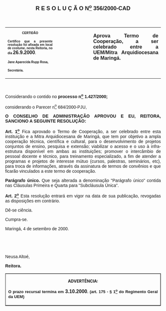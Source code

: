 <BODY>

<B><FONT FACE="Arial" SIZE=4><P ALIGN="CENTER"><A NAME="_Toc445798786"></P>
<P ALIGN="CENTER">R E S O L U &Ccedil; &Atilde; O  N<U><SUP>o</U></SUP>  356/2000-CAD</P>
</B></FONT><FONT FACE="Arial"><P ALIGN="JUSTIFY"></P>
<P ALIGN="JUSTIFY">&nbsp;</P></FONT>
<TABLE CELLSPACING=0 BORDER=0 CELLPADDING=7 WIDTH=621>
<TR><TD WIDTH="32%" VALIGN="TOP">
<B><FONT FACE="Arial" SIZE=1><P ALIGN="CENTER">CERTID&Atilde;O</P>
<P ALIGN="JUSTIFY">   Certifico que a presente resolu&ccedil;&atilde;o foi afixada em local de costume, nesta Reitoria, no dia </FONT><FONT FACE="Arial">26.9.2000</FONT><FONT FACE="Arial" SIZE=1>.</P>
<P ALIGN="JUSTIFY"></P>
<P ALIGN="JUSTIFY">Jane Aparecida Rupp Rosa,</P>
<P ALIGN="JUSTIFY">Secret&aacute;ria.</B></FONT></TD>
<TD WIDTH="23%" VALIGN="TOP">&nbsp;</TD>
<TD WIDTH="46%" VALIGN="TOP">
<B><FONT FACE="Arial"><P ALIGN="JUSTIFY">Aprova Termo de Coopera&ccedil;&atilde;o, a ser celebrado entre a UEM/Mitra Arquidiocesana de Maring&aacute;.</B></FONT></TD>
</TR>
</TABLE>

<FONT FACE="Arial"><P ALIGN="JUSTIFY"></P>
<P ALIGN="JUSTIFY">&nbsp;</P>
<P ALIGN="JUSTIFY">&#9;Considerando o contido no <B>processo n<U><SUP>o</U></SUP> 1.427/2000;</P>
</B><P ALIGN="JUSTIFY">&#9;considerando o Parecer n<U><SUP>o</U></SUP> 684/2000-PJU,</P>
<P ALIGN="JUSTIFY"></P>
<B><P ALIGN="JUSTIFY">O CONSELHO DE ADMINISTRA&Ccedil;&Atilde;O APROVOU E EU, REITORA, SANCIONO A SEGUINTE RESOLU&Ccedil;&Atilde;O:</P>
</B><P ALIGN="JUSTIFY"></P>
<B><P ALIGN="JUSTIFY">Art. 1<U><SUP>o</B></U></SUP> Fica aprovado o Termo de Coopera&ccedil;&atilde;o, a ser celebrado entre esta institui&ccedil;&atilde;o e a Mitra Arquidiocesana de Maring&aacute;, que tem por objetivo a ampla coopera&ccedil;&atilde;o t&eacute;cnica, cient&iacute;fica e cultural, para o desenvolvimento de projetos conjuntos de ensino, pesquisa e extens&atilde;o; viabilizar o acesso e o uso &agrave; infra-estrutura dispon&iacute;vel em ambas as institui&ccedil;&otilde;es; promover o interc&acirc;mbio de pessoal docente e t&eacute;cnico, para treinamento especializado, a fim de atender a programas e projetos de interesse m&uacute;tuo (cursos, palestras, semin&aacute;rios, etc), para troca de informa&ccedil;&otilde;es, atrav&eacute;s da assinatura de termos de conv&ecirc;nios e que ficar&atilde;o vinculados a este termo de coopera&ccedil;&atilde;o. </P>
<B><P ALIGN="JUSTIFY">Par&aacute;grafo &uacute;nico.</B> Que seja alterada a denomina&ccedil;&atilde;o &quot;Par&aacute;grafo &uacute;nico&quot; contida nas Cl&aacute;usulas Primeira e Quarta para &quot;Subcl&aacute;usula &Uacute;nica&quot;.</P>
<B><P ALIGN="JUSTIFY">Art. 2<U><SUP>o</U></SUP> </B>Esta resolu&ccedil;&atilde;o entrar&aacute; em vigor na data de sua publica&ccedil;&atilde;o, revogadas as disposi&ccedil;&otilde;es em contr&aacute;rio.</P>
<P ALIGN="JUSTIFY">&#9;D&ecirc;-se ci&ecirc;ncia.</P>
<P ALIGN="JUSTIFY">&#9;Cumpra-se.</P>
<P ALIGN="JUSTIFY">Maring&aacute;, 4 de setembro de 2000.</P>
<P ALIGN="JUSTIFY"></P>
<P ALIGN="JUSTIFY">&nbsp;</P>
<P ALIGN="JUSTIFY">&nbsp;</P>
<P ALIGN="JUSTIFY">Neusa Alto&eacute;,</P>
<B><P ALIGN="JUSTIFY">Reitora.</P>
</B><P ALIGN="JUSTIFY"></P></FONT>
<TABLE BORDER CELLSPACING=1 CELLPADDING=4 WIDTH=212>
<TR><TD VALIGN="TOP">
<B><FONT SIZE=2><P ALIGN="CENTER">ADVERT&Ecirc;NCIA:</P>
</FONT><FONT FACE="Arial" SIZE=2><P ALIGN="JUSTIFY">O prazo recursal termina em </FONT><FONT FACE="Arial">3.10.2000</FONT><FONT FACE="Arial" SIZE=2>. (art. 175 - § 1<U><SUP>o</U></SUP> do Regimento Geral da UEM)</B></FONT></TD>
</TR>
</TABLE>

<FONT SIZE=2><P></A></P>
</FONT></BODY>

